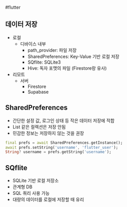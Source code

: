 #flutter 


## 데이터 저장
- 로컬
	- 디바이스 내부
		- path_provider: 파일 저장
		- SharedPreferences: Key-Value 기반 로컬 저장
		- SQflite: SQLite3
		- Hive: 독자 포맷의 파일 (Firestore랑 유사)
- 리모트
	- 서버
		- Firestore
		- Supabase


## SharedPreferences
- 간단한 설정 값, 로그인 상태 등 작은 데이터 저장에 적합
- List 같은 컬렉션은 저장 안됨
- 민감한 정보는 저장하지 않는 것을 권장

```dart
final prefs = await SharedPreferences.getInstance();
await prefs.setString('username', 'flutter_user');
String? username = prefs.getString('username');
```


## SQflite
- SQLite 기반 로컬 저장소
- 관계형 DB
- SQL 쿼리 사용 가능
- 대량의 데이터를 로컬에 저장할 때 유리